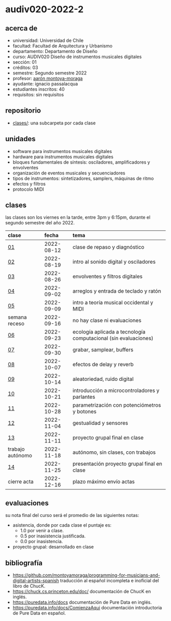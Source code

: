 # audiv020-2022-2

## acerca de

- universidad: Universidad de Chile
- facultad: Facultad de Arquitectura y Urbanismo
- departamento: Departamento de Diseño
- curso: AUDIV020 Diseño de instrumentos musicales digitales
- sección: 01
- créditos: 03
- semestre: Segundo semestre 2022
- profesor: [aarón montoya-moraga](https://montoyamoraga.io)
- ayudante: ignacio passalacqua
- estudiantes inscritos: 40
- requisitos: sin requisitos

## repositorio

- [clases/](./clases/): una subcarpeta por cada clase

## unidades

- software para instrumentos musicales digitales
- hardware para instrumentos musicales digitales
- bloques fundamentales de síntesis: osciladores, amplificadores y envolventes
- organización de eventos musicales y secuenciadores
- tipos de instrumentos: sintetizadores, samplers, máquinas de ritmo
- efectos y filtros
- protocolo MIDI

## clases

las clases son los viernes en la tarde, entre 3pm y 6:15pm, durante el segundo semestre del año 2022.

| clase                  | fecha      | tema                                                            |
| :--------------------- | :--------- | :-------------------------------------------------------------- |
| [01](clases/clase-01/) | 2022-08-12 | clase de repaso y diagnóstico                                   |
| [02](clases/clase-02/) | 2022-08-19 | intro al sonido digital y osciladores                           |
| [03](clases/clase-03/) | 2022-08-26 | envolventes y filtros digitales                                 |
| [04](clases/clase-04/) | 2022-09-02 | arreglos y entrada de teclado y ratón                           |
| [05](clases/clase-05/) | 2022-09-09 | intro a teoría musical occidental y MIDI                        |
| semana receso          | 2022-09-16 | no hay clase ni evaluaciones                                    |
| [06](clases/clase-06/) | 2022-09-23 | ecología aplicada a tecnología computacional (sin evaluaciones) |
| [07](clases/clase-07/) | 2022-09-30 | grabar, samplear, buffers                                       |
| [08](clases/clase-08/) | 2022-10-07 | efectos de delay y reverb                                       |
| [09](clases/clase-09/) | 2022-10-14 | aleatoriedad, ruido digital                                     |
| [10](clases/clase-10/) | 2022-10-21 | introducción a microcontroladores y parlantes                   |
| [11](clases/clase-11/) | 2022-10-28 | parametrización con potenciómetros y botones                    |
| [12](clases/clase-12/) | 2022-11-04 | gestualidad y sensores                                          |
| [13](clases/clase-13/) | 2022-11-11 | proyecto grupal final en clase                                  |
| trabajo autónomo       | 2022-11-18 | autónomo, sin clases, con trabajos                              |
| [14](clases/clase-14/) | 2022-11-25 | presentación proyecto grupal final en clase                     |
| cierre acta            | 2022-12-16 | plazo máximo envío actas                                        |

## evaluaciones

su nota final del curso será el promedio de las siguientes notas:

- asistencia, donde por cada clase el puntaje es:
  - 1.0 por venir a clase.
  - 0.5 por inasistencia justificada.
  - 0.0 por inasistencia.
- proyecto grupal: desarrollado en clase

## bibliografía

- https://github.com/montoyamoraga/programming-for-musicians-and-digital-artists-spanish traducción al español incompleta e inoficial del libro de ChucK.
- https://chuck.cs.princeton.edu/doc/ documentación de ChucK en inglés.
- https://puredata.info/docs documentación de Pure Data en inglés.
- https://puredata.info/docs/ComienzaAqui documentación introductoria de Pure Data en español.
